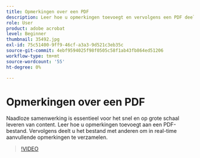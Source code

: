 ```yaml
---
title: Opmerkingen over een PDF
description: Leer hoe u opmerkingen toevoegt en vervolgens een PDF deelt voor revisie met anderen
role: User
product: adobe acrobat
level: Beginner
thumbnail: 35492.jpg
exl-id: 75c51400-9ff9-46cf-a3a3-9d521c3eb35c
source-git-commit: 4ebf9594025f98f0505c58f1ab43fb864ed51206
workflow-type: tm+mt
source-wordcount: '55'
ht-degree: 0%

---
```


# Opmerkingen over een PDF

Naadloze samenwerking is essentieel voor het snel en op grote schaal leveren van content. Leer hoe u opmerkingen toevoegt aan een PDF-bestand. Vervolgens deelt u het bestand met anderen om in real-time aanvullende opmerkingen te verzamelen.

>[!VIDEO](https://video.tv.adobe.com/v/35492?quality=12&learn=on&hidetitle=true)
